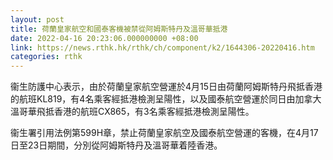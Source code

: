 ```yaml
---
layout: post
title: 荷蘭皇家航空和國泰客機被禁從阿姆斯特丹及溫哥華抵港
date: 2022-04-16 20:23:06.000000000 +08:00
link: https://news.rthk.hk/rthk/ch/component/k2/1644306-20220416.htm
categories: rthk
---
```


衞生防護中心表示，由於荷蘭皇家航空營運於4月15日由荷蘭阿姆斯特丹飛抵香港的航班KL819，有4名乘客經抵港檢測呈陽性，以及國泰航空營運於同日由加拿大溫哥華飛抵香港的航班CX865，有3名乘客經抵港檢測呈陽性。

衞生署引用法例第599H章，禁止荷蘭皇家航空及國泰航空營運的客機，在4月17日至23日期間，分別從阿姆斯特丹及溫哥華着陸香港。
